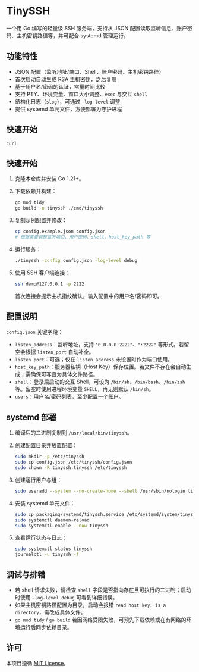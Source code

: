 # TinySSH

一个用 Go 编写的轻量级 SSH 服务端，支持从 JSON 配置读取监听信息、账户密码、主机密钥路径等，并可配合 systemd 管理运行。

## 功能特性

- JSON 配置（监听地址/端口、Shell、账户密码、主机密钥路径）
- 首次启动自动生成 RSA 主机密钥，之后复用
- 基于用户名/密码的认证，常量时间比较
- 支持 PTY、环境变量、窗口大小调整、`exec` 与交互 `shell`
- 结构化日志（`slog`），可通过 `-log-level` 调整
- 提供 systemd 单元文件，方便部署为守护进程

## 快速开始

```
curl 
```

## 快速开始

1. 克隆本仓库并安装 Go 1.21+。
2. 下载依赖并构建：

   ```bash
   go mod tidy
   go build -o tinyssh ./cmd/tinyssh
   ```

3. 复制示例配置并修改：

   ```bash
   cp config.example.json config.json
   # 根据需要调整监听端口、用户密码、shell、host_key_path 等
   ```

4. 运行服务：

   ```bash
   ./tinyssh -config config.json -log-level debug
   ```

5. 使用 SSH 客户端连接：

   ```bash
   ssh demo@127.0.0.1 -p 2222
   ```

   首次连接会提示主机指纹确认，输入配置中的用户名/密码即可。

## 配置说明

`config.json` 关键字段：

- `listen_address`：监听地址，支持 `"0.0.0.0:2222"`、`":2222"` 等形式。若留空会根据 `listen_port` 自动补全。
- `listen_port`：可选；仅在 `listen_address` 未设置时作为端口使用。
- `host_key_path`：服务器私钥（Host Key）保存位置。若文件不存在会自动生成；需确保可写且为具体文件路径。
- `shell`：登录后启动的交互 Shell，可设为 `/bin/sh`、`/bin/bash`、`/bin/zsh` 等。留空时使用进程环境变量 `SHELL`，再无则默认 `/bin/sh`。
- `users`：用户名/密码列表，至少配置一个账户。

## systemd 部署

1. 编译后的二进制复制到 `/usr/local/bin/tinyssh`。
2. 创建配置目录并放置配置：

   ```bash
   sudo mkdir -p /etc/tinyssh
   sudo cp config.json /etc/tinyssh/config.json
   sudo chown -R tinyssh:tinyssh /etc/tinyssh
   ```

3. 创建运行用户与组：

   ```bash
   sudo useradd --system --no-create-home --shell /usr/sbin/nologin tinyssh
   ```

4. 安装 systemd 单元文件：

   ```bash
   sudo cp packaging/systemd/tinyssh.service /etc/systemd/system/tinyssh.service
   sudo systemctl daemon-reload
   sudo systemctl enable --now tinyssh
   ```

5. 查看运行状态与日志：

   ```bash
   sudo systemctl status tinyssh
   journalctl -u tinyssh -f
   ```

## 调试与排错

- 若 shell 请求失败，请检查 `shell` 字段是否指向存在且可执行的二进制；启动时使用 `-log-level debug` 可看到详细错误。
- 如果主机密钥路径配置为目录，启动会报错 `read host key: is a directory`，需改成具体文件。
- `go mod tidy` / `go build` 若因网络受限失败，可预先下载依赖或在有网络的环境运行后同步依赖目录。

## 许可

本项目遵循 [MIT License](LICENSE)。
